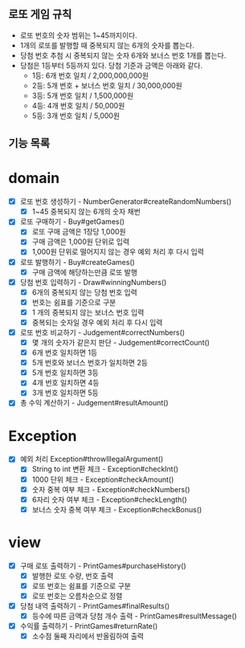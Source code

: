 ## 로또 게임 규칙
- 로또 번호의 숫자 범위는 1~45까지이다.
- 1개의 로또를 발행할 때 중복되지 않는 6개의 숫자를 뽑는다.
- 당첨 번호 추첨 시 중복되지 않는 숫자 6개와 보너스 번호 1개를 뽑는다.
- 당첨은 1등부터 5등까지 있다. 당첨 기준과 금액은 아래와 같다.
    - 1등: 6개 번호 일치 / 2,000,000,000원
    - 2등: 5개 번호 + 보너스 번호 일치 / 30,000,000원
    - 3등: 5개 번호 일치 / 1,500,000원
    - 4등: 4개 번호 일치 / 50,000원
    - 5등: 3개 번호 일치 / 5,000원


## 기능 목록
# domain
- [x] 로또 번호 생성하기 - NumberGenerator#createRandomNumbers()
  - [x] 1~45 중복되지 않는 6개의 숫자 채번

- [x] 로또 구매하기 - Buy#getGames()
  - [x] 로또 구매 금액은 1장당 1,000원
  - [x] 구매 금액은 1,000원 단위로 입력
  - [x] 1,000원 단위로 떨어지지 않는 경우 예외 처리 후 다시 입력

- [x] 로또 발행하기 - Buy#createGames()
  - [x] 구매 금액에 해당하는만큼 로또 발행

- [x] 당첨 번호 입력하기 - Draw#winningNumbers()
  - [x] 6개의 중복되지 않는 당첨 번호 입력
  - [x] 번호는 쉼표를 기준으로 구분
  - [x] 1 개의 중복되지 않는 보너스 번호 입력
  - [x] 중복되는 숫자일 경우 예외 처리 후 다시 입력

- [x] 로또 번호 비교하기 - Judgement#correctNumbers()
  - [x] 몇 개의 숫자가 같은지 판단 - Judgement#correctCount()
  - [x] 6개 번호 일치하면 1등
  - [x] 5개 번호와 보너스 번호가 일치하면 2등
  - [x] 5개 번호 일치하면 3등
  - [x] 4개 번호 일치하면 4등
  - [x] 3개 번호 일치하면 5등

- [x] 총 수익 계산하기 - Judgement#resultAmount()

# Exception
- [x] 예외 처리 Exception#throwIllegalArgument()
  - [x] String to int 변환 체크 - Exception#checkInt()
  - [x] 1000 단위 체크 - Exception#checkAmount()
  - [x] 숫자 중복 여부 체크 - Exception#checkNumbers()
  - [x] 6자리 숫자 여부 체크 - Exception#checkLength()
  - [x] 보너스 숫자 중복 여부 체크 - Exception#checkBonus()

# view
- [x] 구매 로또 출력하기 - PrintGames#purchaseHistory()
  - [x] 발행한 로또 수량, 번호 출력
  - [x] 로또 번호는 쉼표를 기준으로 구분
  - [x] 로또 번호는 오름차순으로 정렬

- [x] 당첨 내역 출력하기 - PrintGames#finalResults()
  - [x] 등수에 따른 금액과 당첨 개수 출력 - PrintGames#resultMessage()

- [x] 수익률 출력하기 - PrintGames#returnRate()
  - [x] 소수점 둘째 자리에서 반올림하여 출력